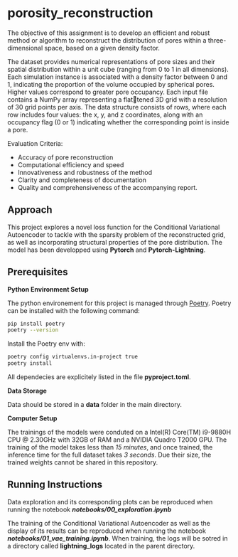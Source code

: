 # porosity_reconstruction
The objective of this assignment is to develop an efficient and robust method or algorithm to reconstruct the distribution of pores within a three-dimensional space, based on a given density factor.

The dataset provides numerical representations of pore sizes and their spatial distribution within a unit cube (ranging from 0 to 1 in all dimensions). Each simulation instance is associated with a density factor between 0 and 1, indicating the proportion of the volume occupied by spherical pores. Higher values correspond to greater pore occupancy. Each input file contains a NumPy array representing a flattened 3D grid with a resolution of 30 grid points per axis. The data structure consists of rows, where each row includes four values: the x, y, and z coordinates, along with an occupancy flag (0 or 1) indicating whether the corresponding point is inside a pore.

Evaluation Criteria: 
- Accuracy of pore reconstruction
- Computational efficiency and speed
- Innovativeness and robustness of the method
- Clarity and completeness of documentation
- Quality and comprehensiveness of the accompanying report.

## Approach
This project explores a novel loss function for the Conditional Variational Autoencoder to tackle with the sparsity problem of the reconstructed grid, as well as incorporating structural properties of the pore distribution. The model has been developped using **Pytorch** and **Pytorch-Lightning**.

## Prerequisites
**Python Environment Setup**

The python environement for this project is managed through [Poetry](https://python-poetry.org/). Poetry can be installed with the following command:
```sh
pip install poetry
poetry --version
```

Install the Poetry env with:
```sh
poetry config virtualenvs.in-project true
poetry install
```

All dependecies are explicitely listed in the file **pyproject.toml**.

**Data Storage**

Data should be stored in a **data** folder in the main directory.

**Computer Setup**

The trainings of the models were conduted on a Intel(R) Core(TM) i9-9880H CPU @ 2.30GHz with 32GB of RAM and a NVIDIA Quadro T2000 GPU. The training of the model takes less than *15 minutes*, and once trained, the inference time for the full dataset takes *3 seconds*. Due their size, the trained weights cannot be shared in this repository.

## Running Instructions

Data exploration and its corresponding plots can be reproduced when running the notebook ***notebooks/00_exploration.ipynb***

The training of the Conditional Variational Autoencoder as well as the display of its results can be reproduced when running the notebook ***notebooks/01_vae_training.ipynb***. When training, the logs will be sotred in a directory called **lightning_logs** located in the parent directory.



